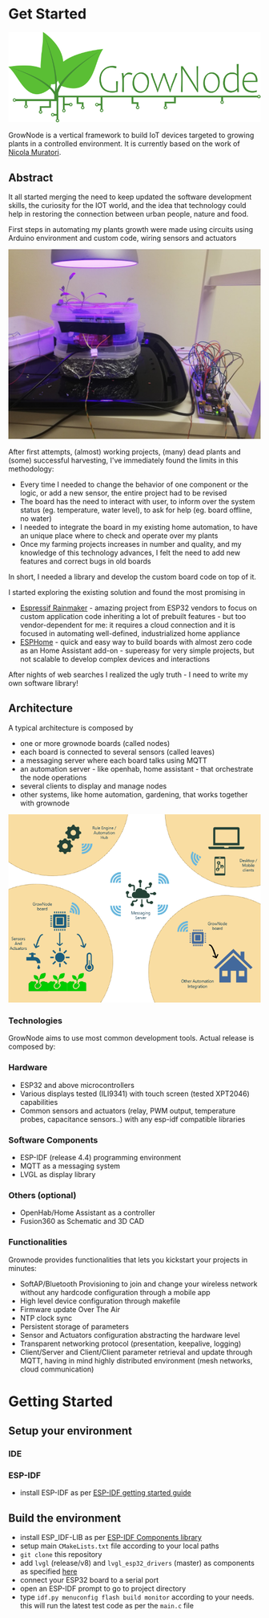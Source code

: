 # Get Started

<p align="center">
<img src="img/grownode_logo_full.png">
</p>

GrowNode is a vertical framework to build IoT devices targeted to growing plants in a controlled environment. It is currently based on the work of [Nicola Muratori](https://github.com/ogghst). 

## Abstract

It all started merging the need to keep updated the software development skills, the curiosity for the IOT world, and the idea that technology could help in restoring the connection between urban people, nature and food.

First steps in automating my plants growth were made using circuits using Arduino environment and custom code, wiring sensors and actuators

<p align="center">
<img src="img/first_steps.jpg">
</p>

After first attempts, (almost) working projects, (many) dead plants and (some) successful harvesting, I've immediately found the limits in this methodology:

- Every time I needed to change the behavior of one component or the logic, or add a new sensor, the entire project had to be revised
- The board has the need to interact with user, to inform over the system status (eg. temperature, water level), to ask for help (eg. board offline, no water)
- I needed to integrate the board in my existing home automation, to have an unique place where to check and operate over my plants 
- Once my farming projects increases in number and quality, and my knowledge of this technology advances, I felt the need to add new features and correct bugs in old boards

In short, I needed a library and develop the custom board code on top of it.

I started exploring the existing solution and found the most promising in
- [Espressif Rainmaker](https://rainmaker.espressif.com/) - amazing project from ESP32 vendors to focus on custom application code inheriting a lot of prebuilt features - but too vendor-dependent for me: it requires a cloud connection and it is focused in automating well-defined, industrialized home appliance
- [ESPHome](https://esphome.io/index.html) - quick and easy way to build boards with almost zero code as an Home Assistant add-on - supereasy for very simple projects, but not scalable to develop complex devices and interactions

After nights of web searches I realized the ugly truth - I need to write my own software library!

## Architecture

A typical architecture is composed by

 - one or more grownode boards (called nodes)
 - each board is connected to several sensors (called leaves)
 - a messaging server where each board talks using MQTT
 - an automation server - like openhab, home assistant - that orchestrate the node operations
 - several clients to display and manage nodes
 - other systems, like home automation, gardening, that works together with grownode

<p align="center">
<img src="img/grownode_net.png">
</p>

### Technologies

GrowNode aims to use most common development tools. Actual release is composed by:

### Hardware

 - ESP32 and above microcontrollers
 - Various displays tested (ILI9341) with touch screen (tested XPT2046) capabilities
 - Common sensors and actuators (relay, PWM output, temperature probes, capacitance sensors..) with any esp-idf compatible libraries

### Software Components

 - ESP-IDF (release 4.4) programming environment
 - MQTT as a messaging system
 - LVGL as display library

### Others (optional)

 - OpenHab/Home Assistant as a controller
 - Fusion360 as Schematic and 3D CAD

### Functionalities

Grownode provides functionalities that lets you kickstart your projects in minutes:

- SoftAP/Bluetooth Provisioning to join and change your wireless network without any hardcode configuration through a mobile app
- High level device configuration through makefile 
- Firmware update Over The Air
- NTP clock sync
- Persistent storage of parameters
- Sensor and Actuators configuration abstracting the hardware level
- Transparent networking protocol (presentation, keepalive, logging)
- Client/Server and Client/Client parameter retrieval and update through MQTT, having in mind highly distributed environment (mesh networks, cloud communication)
  
# Getting Started

## Setup your environment

### IDE

### ESP-IDF



- install ESP-IDF as per [ESP-IDF getting started guide](https://docs.espressif.com/projects/esp-idf/en/latest/esp32/get-started/)


## Build the environment

- install ESP_IDF-LIB as per [ESP-IDF Components library](https://github.com/UncleRus/esp-idf-lib)
- setup main `CMakeLists.txt` file according to your local paths
- `git clone` this repository
- add `lvgl` (release/v8) and `lvgl_esp32_drivers` (master) as components as specified [here](https://github.com/lvgl/lv_port_esp32)
- connect your ESP32 board to a serial port
- open an ESP-IDF prompt to go to project directory
- type `idf.py menuconfig flash build monitor` according to your needs. this will run the latest test code as per the `main.c` file

## 
